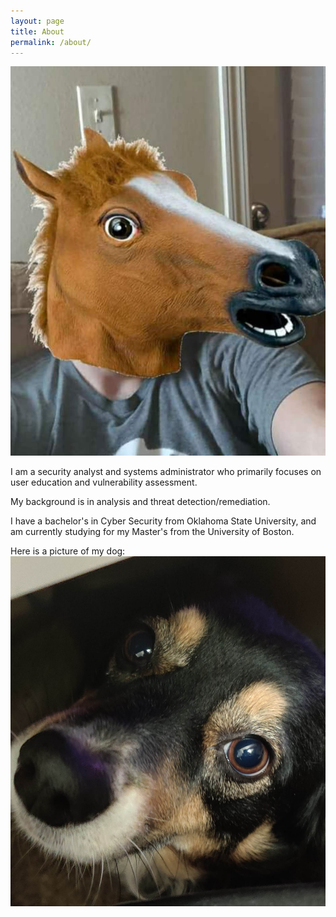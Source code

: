 ```yaml
---
layout: page
title: About
permalink: /about/
---
```


![me](/docs/images/filephoto.jpg)

I am a security analyst and systems administrator who primarily focuses on user education and vulnerability assessment.

My background is in analysis and threat detection/remediation.

I have a bachelor's in Cyber Security from Oklahoma State University, and am currently studying for my Master's from the University of Boston.

Here is a picture of my dog:
![dog](/docs/images/IMG_20211107_194708_2.jpg)
